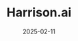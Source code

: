---  
layout: startup_page  
title: "Harrison.ai"  
id: "harrison.ai"  
permalink: "/harrisonaiharrison.ai02112025/"  
website: "https://www.harrison.ai/"  
funding_round: "Series C"  
funding_amount: "$112M"  
investors: "Aware Super, ECP, Horizons Ventures, National Reconstruction Fund Corporation (NRFC), Ord Minnett, Wollemi Capital Group, Blackbird Ventures, Alpha JWC Ventures"  
about: "Harrison.ai is a global healthtech company developing AI-powered medical diagnostic support and workflow solutions. Their radiology and pathology solutions use AI to analyze medical images, helping clinicians diagnose diseases faster and improve patient outcomes. They partner with hospitals and clinics globally to enhance healthcare efficiency and address clinician shortages."  
markets: "Healthtech, AI, Artificial Intelligence (AI), Health Care, Medical, Medical Device"  
hq: "Sydney, New South Wales, Australia"  
founded_year: "2018"  
linkedin: "https://www.linkedin.com/company/harrison-ai"  
twitter: "https://twitter.com/harrison_ai"  
instagram: ""  
facebook: "https://www.facebook.com/harrisonai"  
crunchbase: "https://www.crunchbase.com/organization/harrison-ai"  
pitchbook: "https://pitchbook.com/profiles/company/343679-14"  

date_display: "11-Feb-2025"  
date: "2025-02-11"

# SEO Optimization  
meta_title: "Harrison.ai - Series C Funding ($112M)"  
meta_description: "Harrison.ai, Harrison.ai is a global healthtech company developing AI-powered medical diagnostic support and workflow solutions. Their radiology and pathology solu..."  
meta_keywords: "Harrison.ai, Healthtech, AI, Artificial Intelligence (AI), Health Care, Medical, Medical Device, Series C funding"  
canonical_url: "https://startup.projectstartups.com/harrisonaiharrison.ai02112025/"  
---